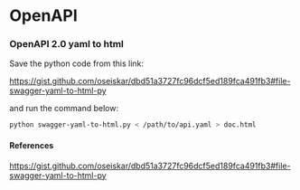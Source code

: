 # OpenAPI

### OpenAPI 2.0 yaml to html

Save the python code from this link:

https://gist.github.com/oseiskar/dbd51a3727fc96dcf5ed189fca491fb3#file-swagger-yaml-to-html-py

and run the command below:

```sh
python swagger-yaml-to-html.py < /path/to/api.yaml > doc.html
```

#### References
https://gist.github.com/oseiskar/dbd51a3727fc96dcf5ed189fca491fb3#file-swagger-yaml-to-html-py
